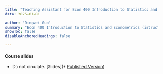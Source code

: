 ```yaml
---
title: "Teaching Assistant for Econ 400 Introduction to Statistics and Econometrics"
date: 2025-01-01

author: "Dingwei Guo"
summary: "Econ 400 Introduction to Statistics and Econometrics (intructor: Christopher Handy) at UNC for 2025 Spring." 
showToc: false
disableAnchoredHeadings: false

---
```


#### Course slides

+ Do not circulate. [Slides](+ [Published Version](https://drive.google.com/file/d/19mdicUGont7Byul3li4W2jpo80ARA4KC/view?usp=share_link))
